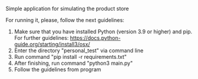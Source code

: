 Simple application for simulating the product store

For running it, please, follow the next guidelines:

1. Make sure that you have installed Python (version 3.9 or higher) and pip.
For further guidelines: https://docs.python-guide.org/starting/install3/osx/
2. Enter the directory "personal_test" via command line
3. Run command "pip install -r requirements.txt"
4. After finishing, run command "python3 main.py"
5. Follow the guidelines from program
